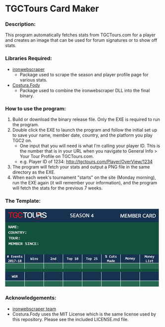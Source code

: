 # TGCTours Card Maker
### Description:
This program automatically fetches stats from TGCTours.com for a player and creates an image that can be used for forum signatures or to show off stats.
### Libraries Required:
* [ironwebscraper](http://ironsoftware.com/csharp/webscraper/)
  * Package used to scrape the season and player profile page for various stats.
* [Costura.Fody](https://github.com/Fody/Costura)
  * Package used to combine the ironwebscraper DLL into the final binary.
### How to use the program:
1. Build or download the binary release file. Only the EXE is required to run the program.
2. Double click the EXE to launch the program and follow the initial set up to save your name, member date, country, and the platform you play TGC2 on.
   * One input that you will need is what I'm calling your player ID. This is the number that is in your URL when you navigate to General Info > Your Tour Profile on TGCTours.com.
   * e.g. Player ID of 1234: http://tgctours.com/Player/OverView/1234
3. The program will fetch your stats and output a PNG file in the same directory as the EXE.
4. When each week's tournament "starts" on the site (Monday morning), run the EXE again (it will remember your information), and the program will fetch the stats for the previous 7 weeks.
### The Template:
![template](https://github.com/csmith1210/TGCT-Card-Maker/raw/master/TGCT%20Card%20Maker/Resources/template.png)
### Acknowledgements:
* [ironwebscraper team](http://ironsoftware.com/csharp/webscraper/team/)
* Costura.Fody uses the MIT License which is the same license used by this repository. Please see the included LICENSE.md file.
